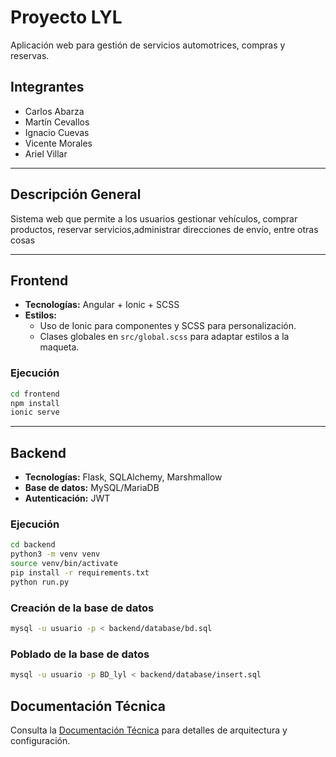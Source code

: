 # Proyecto LYL

Aplicación web para gestión de servicios automotrices, compras y reservas.

## Integrantes
- Carlos Abarza
- Martín Cevallos
- Ignacio Cuevas
- Vicente Morales
- Ariel Villar

---

## Descripción General
Sistema web que permite a los usuarios gestionar vehículos, comprar productos, reservar servicios,administrar direcciones de envío, entre otras cosas

---

## Frontend

- **Tecnologías:** Angular + Ionic + SCSS
- **Estilos:**
  - Uso de Ionic para componentes y SCSS para personalización.
  - Clases globales en `src/global.scss` para adaptar estilos a la maqueta.

### Ejecución
```sh
cd frontend
npm install
ionic serve
```

---

## Backend

- **Tecnologías:** Flask, SQLAlchemy, Marshmallow
- **Base de datos:** MySQL/MariaDB
- **Autenticación:** JWT

### Ejecución
```sh
cd backend
python3 -m venv venv
source venv/bin/activate
pip install -r requirements.txt
python run.py
```

### Creación de la base de datos
```sh
mysql -u usuario -p < backend/database/bd.sql
```
### Poblado de la base de datos
```sh
mysql -u usuario -p BD_lyl < backend/database/insert.sql
```



## Documentación Técnica

Consulta la [Documentación Técnica](TECHNICAL_README.md) para detalles de arquitectura y configuración.
